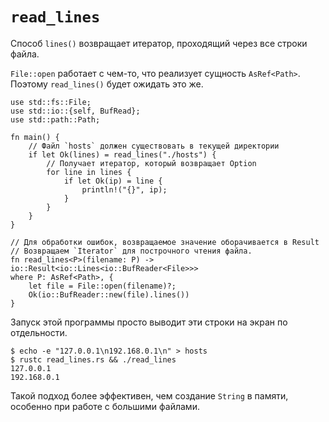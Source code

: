 # `read_lines`

Способ `lines()` возвращает итератор, проходящий через
все строки файла.

`File::open` работает с чем-то, что реализует сущность `AsRef<Path>`. Поэтому `read_lines()` будет ожидать это же.

```rust,no_run
use std::fs::File;
use std::io::{self, BufRead};
use std::path::Path;

fn main() {
    // Файл `hosts` должен существовать в текущей директории
    if let Ok(lines) = read_lines("./hosts") {
        // Получает итератор, который возвращает Option
        for line in lines {
            if let Ok(ip) = line {
                println!("{}", ip);
            }      
        }   
    }
}

// Для обработки ошибок, возвращаемое значение оборачивается в Result
// Возвращаем `Iterator` для построчного чтения файла.
fn read_lines<P>(filename: P) -> io::Result<io::Lines<io::BufReader<File>>>
where P: AsRef<Path>, {
    let file = File::open(filename)?;
    Ok(io::BufReader::new(file).lines())
}
```

Запуск этой программы просто выводит эти строки на экран по
отдельности.

```shell
$ echo -e "127.0.0.1\n192.168.0.1\n" > hosts
$ rustc read_lines.rs && ./read_lines
127.0.0.1
192.168.0.1
```

Такой подход более эффективен, чем создание `String` в памяти, особенно при работе с большими файлами.
